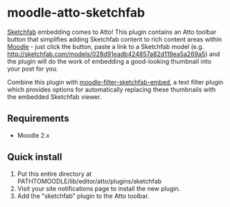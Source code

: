 # moodle-atto-sketchfab
[Sketchfab][1] embedding comes to Atto! This plugin contains an Atto toolbar button that simplifies adding Sketchfab content to rich content areas within [Moodle][2] - just click the button, paste a link to a Sketchfab model (e.g. http://sketchfab.com/models/028d91eadb424857a82d119ea5a269a5) and the plugin will do the work of embedding a good-looking thumbnail into your post for you.

Combine this plugin with [moodle-filter-sketchfab-embed][3], a text filter plugin which provides options for automatically replacing these thumbnails with the embedded Sketchfab viewer.

## Requirements
* Moodle 2.x

## Quick install
1. Put this entire directory at PATHTOMOODLE/lib/editor/atto/plugins/sketchfab
2. Visit your site notifications page to install the new plugin.
3. Add the "sketchfab" plugin to the Atto toolbar.

[1]: http://www.sketchfab.com/  "Sketchfab"
[2]: http://www.moodle.org/     "Moodle"
[3]: https://github.com/jethac/moodle-filter-sketchfab-embed "moodle-filter-sketchfab-embed"
